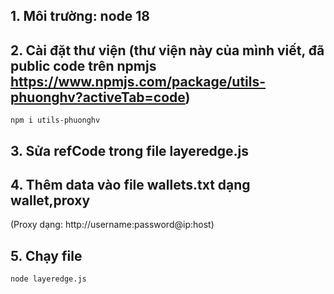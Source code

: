 ## 1. Môi trường: node 18
##  2. Cài đặt thư viện (thư viện này của mình viết, đã public code trên npmjs https://www.npmjs.com/package/utils-phuonghv?activeTab=code)
```
npm i utils-phuonghv
```
##  3. Sửa refCode trong file layeredge.js
##  4. Thêm data vào file wallets.txt dạng wallet,proxy 
(Proxy dạng: http://username:password@ip:host)

##  5. Chạy file
```
node layeredge.js
```